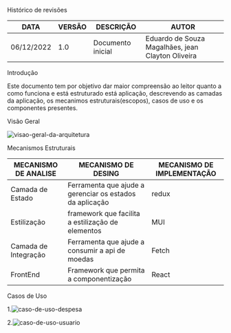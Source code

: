 Histórico de revisões

| DATA       | VERSÃO | DESCRIÇÃO         | AUTOR                                             |
| ---------- | ------ | ----------------- | ------------------------------------------------- |
| 06/12/2022 | 1.0    | Documento inicial | Eduardo de Souza Magalhães, jean Clayton Oliveira |

Introdução

Este documento tem por objetivo dar maior compreensão ao leitor quanto a como funciona e está estruturado está aplicação, descrevendo as camadas da aplicação, os mecanimos estruturais(escopos), casos de uso e os componentes presentes.

Visão Geral

![visao-geral-da-arquitetura](https://user-images.githubusercontent.com/84235466/206163871-95441d3f-9e75-4283-80e0-da9d53a35d2f.PNG)

Mecanismos Estruturais

| MECANISMO DE ANALISE | MECANISMO DE DESING                                      | MECANISMO DE IMPLEMENTAÇÃO |
| -------------------- | -------------------------------------------------------- | -------------------------- |
| Camada de Estado     | Ferramenta que ajude a gerenciar os estados da aplicação | redux                      |
| Estilização          | framework que facilita a estilização de elementos        | MUI                        |
| Camada de Integração | Ferramenta que ajude a consumir a api de moedas          | Fetch                      |
| FrontEnd             | Framework que permita a componentização                  | React                      |

Casos de Uso

1.![caso-de-uso-despesa](https://user-images.githubusercontent.com/84235466/206168971-cd256c90-1258-46c5-b6fd-4a5d8725d843.PNG)

2.![caso-de-uso-usuario](https://user-images.githubusercontent.com/84235466/206169634-fdf69780-2713-4e48-9257-e2a5d5c2b352.png)
